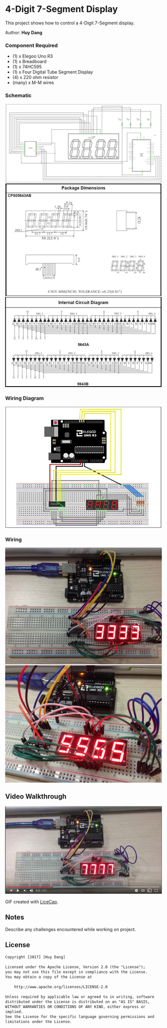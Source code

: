 # 4-Digit 7-Segment Display

This project shows how to control a 4-Digit 7-Segment display.

Author: **Huy Dang**

### Component Required

- (1) x Elegoo Uno R3
- (1) x Breadboard
- (1) x 74HC595
- (1) x Four Digital Tube Segment Display 
- (4) x 220 ohm resistor
- (many) x M-M wires

### Schematic

![alt Schematic](schematic.png)
![alt Layout](layout.png)
![alt Pinout](pinout.png)

### Wiring Diagram

![alt Wiring Diagram](wiring_diagram.png)

### Wiring

![alt Wiring](wiring.jpg)
![alt Wiring 2](wiring2.jpg)

## Video Walkthrough

[![Video Walkthrough](video_cover.png)](https://youtu.be/aqJjE_GzGa0)

GIF created with [LiceCap](http://www.cockos.com/licecap/).

## Notes

Describe any challenges encountered while working on project.

## License

    Copyright [2017] [Huy Dang]

    Licensed under the Apache License, Version 2.0 (the "License");
    you may not use this file except in compliance with the License.
    You may obtain a copy of the License at

        http://www.apache.org/licenses/LICENSE-2.0

    Unless required by applicable law or agreed to in writing, software
    distributed under the License is distributed on an "AS IS" BASIS,
    WITHOUT WARRANTIES OR CONDITIONS OF ANY KIND, either express or implied.
    See the License for the specific language governing permissions and
    limitations under the License.